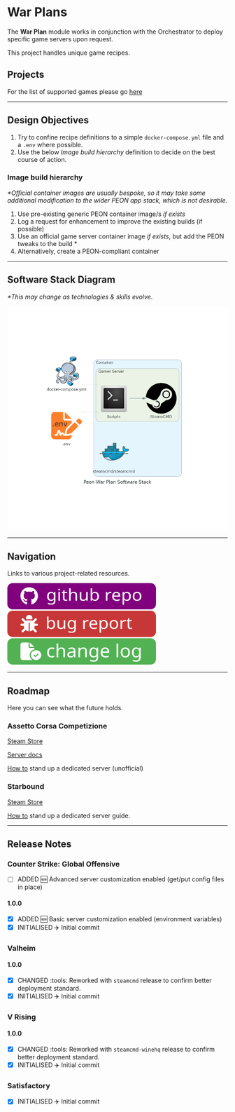 # War Plans

The **War Plan** module works in conjunction with the Orchestrator to deploy specific game servers upon request.

This project handles unique game recipes.

## Projects

For the list of supported games please go [here](../games.md)

---

## Design Objectives

1. Try to confine recipe definitions to a simple `docker-compose.yml` file and a `.env` where possible.
2. Use the below *Image build hierarchy* definition to decide on the best course of action.

### Image build hierarchy

*\*Official container images are usually bespoke, so it may take some additional modification to the wider PEON app stack, which is not desirable.*

1. Use pre-existing generic PEON container image/s *if exists*
2. Log a request for enhancement to improve the existing builds (if possible)
3. Use an official game server container image *if exists*, but add the PEON tweaks to the build \*
4. Alternatively, create a PEON-compliant container

---

## Software Stack Diagram

*\*This may change as technologies & skills evolve.*

![Software Stack](../images/diagrams/diagram_warplans.png)

---

## Navigation

Links to various project-related resources.

[![github](../images/buttons/button_github.svg)](https://github.com/the-peon-project/peon-warplans)
[![github](../images/buttons/button_bug.svg)](https://github.com/the-peon-project/peon-warplans/issues/new/choose)
[![github](../images/buttons/button_changelog.svg)](../development/03_warplans.md#release-notes)

---

## Roadmap

Here you can see what the future holds.

### Assetto Corsa Competizione

[Steam Store](https://store.steampowered.com/app/805550/Assetto_Corsa_Competizione/)

[Server docs](https://steamdb.info/app/1430110/)

[How to](https://www.acc-wiki.info/wiki/Server_Configuration) stand up a dedicated server (unofficial)

### Starbound

[Steam Store](https://store.steampowered.com/app/211820/Starbound/)

[How to](https://starbounder.org/Guide:Setting_Up_Multiplayer) stand up a dedicated server guide.

---

## Release Notes

### Counter Strike:  Global Offensive

- [ ] ADDED :new: Advanced server customization enabled (get/put config files in place)

#### 1.0.0

- [x] ADDED :new: Basic server customization enabled (environment variables)
- [x] INITIALISED :airplane: Initial commit

### Valheim

#### 1.0.0

- [x] CHANGED :tools: Reworked with `steamcmd` release to confirm better deployment standard.
- [x] INITIALISED :airplane: Initial commit

### V Rising

#### 1.0.0

- [x] CHANGED :tools: Reworked with `steamcmd-winehq` release to confirm better deployment standard.
- [x] INITIALISED :airplane: Initial commit

### Satisfactory

- [x] INITIALISED :airplane: Initial commit

